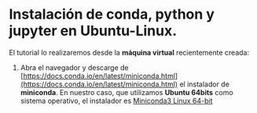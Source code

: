 # Instalación de **conda**, **python** y **jupyter** en **Ubuntu-Linux**.

El tutorial lo realizaremos desde la **máquina virtual** recientemente creada:

  1. Abra el navegador y descarge de [https://docs.conda.io/en/latest/miniconda.html](https://docs.conda.io/en/latest/miniconda.html) el instalador de **miniconda**. En nuestro caso, que utilizamos **Ubuntu 64bits** como sistema operativo, el instalador es [Miniconda3 Linux 64-bit](https://repo.anaconda.com/miniconda/Miniconda3-latest-Linux-x86_64.sh)
